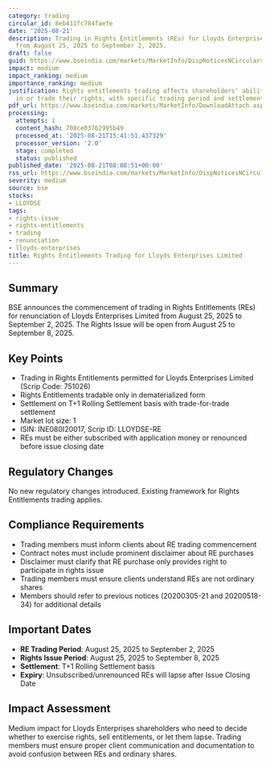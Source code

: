 ```yaml
---
category: trading
circular_id: 8eb411fc784faefe
date: '2025-08-21'
description: Trading in Rights Entitlements (REs) for Lloyds Enterprises Limited permitted
  from August 25, 2025 to September 2, 2025.
draft: false
guid: https://www.bseindia.com/markets/MarketInfo/DispNoticesNCirculars.aspx?Noticeid={96D66A83-768D-4518-A00C-DCFC6493BC95}&noticeno=20250821-9&dt=08/21/2025&icount=9&totcount=63&flag=0
impact: medium
impact_ranking: medium
importance_ranking: medium
justification: Rights entitlements trading affects shareholders' ability to participate
  in or trade their rights, with specific trading period and settlement requirements
pdf_url: https://www.bseindia.com/markets/MarketInfo/DownloadAttach.aspx?id=20250821-9&attachedId=
processing:
  attempts: 1
  content_hash: 708ce03762995b49
  processed_at: '2025-08-21T15:41:51.437329'
  processor_version: '2.0'
  stage: completed
  status: published
published_date: '2025-08-21T08:08:51+00:00'
rss_url: https://www.bseindia.com/markets/MarketInfo/DispNoticesNCirculars.aspx?Noticeid={96D66A83-768D-4518-A00C-DCFC6493BC95}&noticeno=20250821-9&dt=08/21/2025&icount=9&totcount=63&flag=0
severity: medium
source: bse
stocks:
- LLOYDSE
tags:
- rights-issue
- rights-entitlements
- trading
- renunciation
- lloyds-enterprises
title: Rights Entitlements Trading for Lloyds Enterprises Limited
---
```


## Summary

BSE announces the commencement of trading in Rights Entitlements (REs) for renunciation of Lloyds Enterprises Limited from August 25, 2025 to September 2, 2025. The Rights Issue will be open from August 25 to September 8, 2025.

## Key Points

- Trading in Rights Entitlements permitted for Lloyds Enterprises Limited (Scrip Code: 751026)
- Rights Entitlements tradable only in dematerialized form
- Settlement on T+1 Rolling Settlement basis with trade-for-trade settlement
- Market lot size: 1
- ISIN: INE080I20017, Scrip ID: LLOYDSE-RE
- REs must be either subscribed with application money or renounced before issue closing date

## Regulatory Changes

No new regulatory changes introduced. Existing framework for Rights Entitlements trading applies.

## Compliance Requirements

- Trading members must inform clients about RE trading commencement
- Contract notes must include prominent disclaimer about RE purchases
- Disclaimer must clarify that RE purchase only provides right to participate in rights issue
- Trading members must ensure clients understand REs are not ordinary shares
- Members should refer to previous notices (20200305-21 and 20200518-34) for additional details

## Important Dates

- **RE Trading Period**: August 25, 2025 to September 2, 2025
- **Rights Issue Period**: August 25, 2025 to September 8, 2025
- **Settlement**: T+1 Rolling Settlement basis
- **Expiry**: Unsubscribed/unrenounced REs will lapse after Issue Closing Date

## Impact Assessment

Medium impact for Lloyds Enterprises shareholders who need to decide whether to exercise rights, sell entitlements, or let them lapse. Trading members must ensure proper client communication and documentation to avoid confusion between REs and ordinary shares.